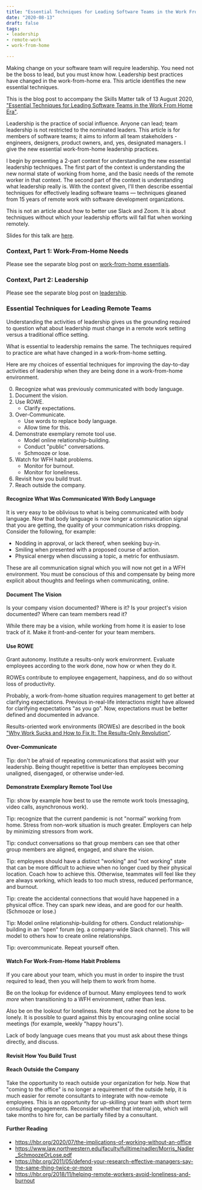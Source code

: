 ```yaml
---
title: "Essential Techniques for Leading Software Teams in the Work From Home Era"
date: "2020-08-13"
draft: false
tags:
- leadership
- remote-work
- work-from-home

---
```


Making change on your software team will require leadership. You need not be
the boss to lead, but you must know how. Leadership best practices have changed
in the work-from-home era. This article identifies the new essential
techniques.

This is the blog post to accompany the Skills Matter talk of 13 August 2020,
["Essential Techniques for Leading Software Teams in the Work From Home Era"](https://skillsmatter.com/meetups/13127-essential-techniques-for-leading-software-teams-in-the-work-from-home-era).

<!--more-->


Leadership is the practice of social influence. Anyone can lead; team
leadership is not restricted to the nominated leaders. This article is for
members of software teams; it aims to inform all team stakeholders - engineers,
designers, product owners, and, yes, designated managers. I give the new
essential work-from-home leadership practices.

I begin by presenting a 2-part context for understanding the new essential
leadership techniques. The first part of the context is understanding the new
normal state of working from home, and the basic needs of the remote worker in
that context. The second part of the context is understanding what leadership
really is. With the context given, I'll then describe essential techniques for
effectively leading software teams — techniques gleaned from 15 years of remote
work with software development organizations.

This is not an article about how to better use Slack and Zoom. It is about
techniques without which your leadership efforts will fall flat when working
remotely.

Slides for this talk are [here](/slides/robinbb-skills-matter-2020-08-13.pdf).


### Context, Part 1: Work-From-Home Needs

Please see the separate blog post on
[work-from-home essentials](wfh-essentials-cheat-sheet).

### Context, Part 2: Leadership

Please see the separate blog post on
[leadership](/blog/leadership).


### Essential Techniques for Leading Remote Teams

Understanding the activities of leadership gives us the grounding required to
question what about leadership must change in a remote work setting versus a
traditional office setting.

What is essential to leadership remains the same.  The techniques required to
practice are what have changed in a work-from-home setting.

Here are my choices of essential techniques for improving the day-to-day
activities of leadership when they are being done in a work-from-home
environment.

0. Recognize what was previously communicated with body language.
1. Document the vision.
2. Use ROWE.
   - Clarify expectations.
3. Over-Communicate.
   - Use words to replace body language.
   - Allow time for this.
4. Demonstrate exemplary remote tool use.
   - Model online relationship-building.
   - Conduct "public" conversations.
   - Schmooze or lose.
5. Watch for WFH habit problems.
   - Monitor for burnout.
   - Monitor for loneliness.
6. Revisit how you build trust.
7. Reach outside the company.


#### Recognize What Was Communicated With Body Language

It is very easy to be oblivious to what is being communicated with body
language.  Now that body language is now longer a communication signal that you
are getting, the quality of your communication risks dropping. Consider the
following, for example:

- Nodding in approval, or lack thereof, when seeking buy-in.
- Smiling when presented with a proposed course of action.
- Physical energy when discussing a topic, a metric for enthusiasm.

These are all communication signal which you will now not get in a WFH
environment. You must be conscious of this and compensate by being more
explicit about thoughts and feelings when communicating, online.


#### Document The Vision

Is your company vision documented? Where is it? Is your project's vision
documented? Where can team members read it?

While there may be a vision, while working from home it is easier to lose track
of it. Make it front-and-center for your team members.


#### Use ROWE

Grant autonomy. Institute a results-only work environment. Evaluate employees
according to the work done, now how or when they do it.

ROWEs contribute to employee engagement, happiness, and do so without loss of
productivity.

Probably, a work-from-home situation requires management to get better at
clarifying expectations. Previous in-real-life interactions might have allowed
for clarifying expectations "as you go". Now, expectations must be better
defined and documented in advance.

Results-oriented work environments (ROWEs) are described in the book
["Why Work Sucks and How to Fix It: The Results-Only Revolution"][work-sucks].

[work-sucks]: https://www.amazon.com/Why-Work-Sucks-How-Fix/dp/1591842921


#### Over-Communicate

Tip: don't be afraid of repeating communications that assist with your
leadership. Being thought repetitive is better than employees becoming
unaligned, disengaged, or otherwise under-led.


#### Demonstrate Exemplary Remote Tool Use

Tip: show by example how best to use the remote work tools (messaging, video
calls, asynchronous work).

Tip: recognize that the current pandemic is not "normal" working from home.
Stress from non-work situation is much greater. Employers can help by
minimizing stressors from work.

Tip: conduct conversations so that group members can see that other group
members are aligned, engaged, and share the vision.

Tip: employees should have a distinct "working" and "not working" state that
can be more difficult to achieve when no longer cued by their physical
location. Coach how to achieve this. Otherwise, teammates will feel like they
are always working, which leads to too much stress, reduced performance, and
burnout.

Tip: create the accidental connections that would have happened in a physical
office. They can spark new ideas, and are good for our health.
(Schmooze or lose.)

Tip: Model online relationship-building for others. Conduct
relationship-building in an "open" forum (eg. a company-wide Slack channel).
This will model to others how to create online relationships.

Tip: overcommunicate. Repeat yourself often. 


#### Watch For Work-From-Home Habit Problems

If you care about your team, which you must in order to inspire the trust
required to lead, then you will help them to work from home.

Be on the lookup for evidence of burnout. Many employees tend to work *more*
when transitioning to a WFH environment, rather than less.

Also be on the lookout for loneliness. Note that one need not be alone to be
lonely. It is possible to guard against this by encouraging online social
meetings (for example, weekly "happy hours").

Lack of body language cues means that you must ask about these things directly,
and discuss.

#### Revisit How You Build Trust



#### Reach Outside the Company

Take the opportunity to reach outside your organization for help. Now that
"coming to the office" is no longer a requirement of the outside help, it is
much easier for remote consultants to integrate with now-remote employees. This
is an opportunity for up-skilling your team with short term consulting
engagements. Reconsider whether that internal job, which will take months to
hire for, can be partially filled by a consultant.


#### Further Reading

- https://hbr.org/2020/07/the-implications-of-working-without-an-office
- https://www.law.northwestern.edu/faculty/fulltime/nadler/Morris_Nadler_SchmoozeOrLose.pdf
- https://hbr.org/2011/05/defend-your-research-effective-managers-say-the-same-thing-twice-or-more
- https://hbr.org/2018/11/helping-remote-workers-avoid-loneliness-and-burnout
